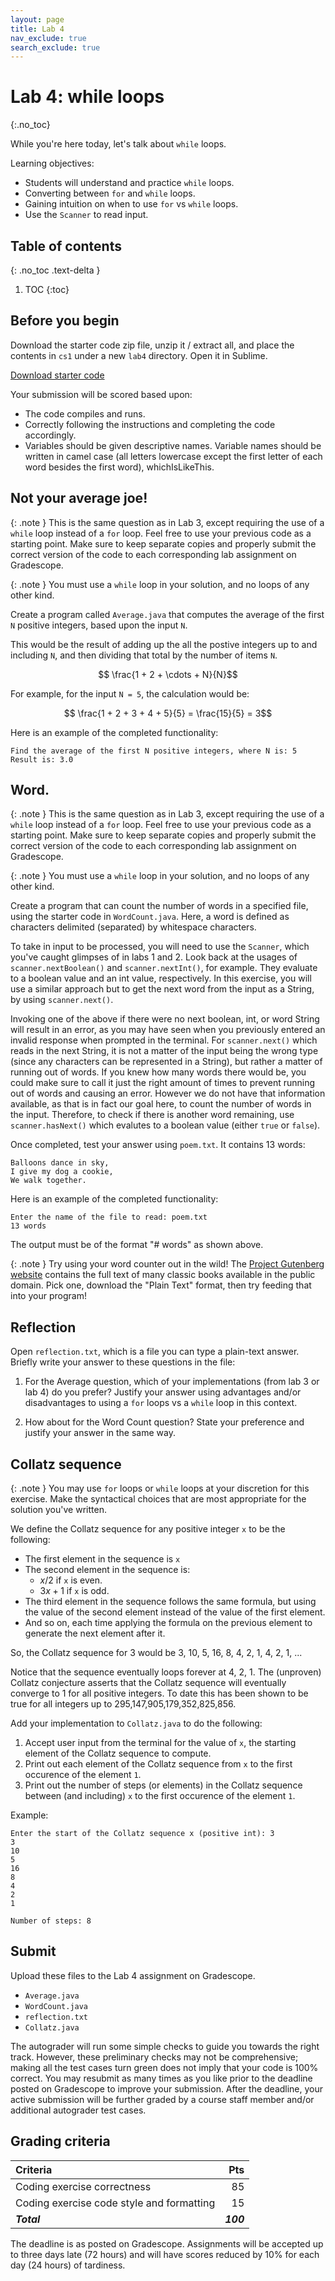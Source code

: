```yaml
---
layout: page
title: Lab 4
nav_exclude: true
search_exclude: true
---
```


# Lab 4: while loops
{:.no_toc}

While you're here today, let's talk about `while` loops.

Learning objectives:
- Students will understand and practice `while` loops.
- Converting between `for` and `while` loops.
- Gaining intuition on when to use `for` vs `while` loops.
- Use the `Scanner` to read input.

## Table of contents
{: .no_toc .text-delta }

1. TOC
{:toc}

## Before you begin

Download the starter code zip file, unzip it / extract all, and place the contents in `cs1` under a new `lab4` directory. Open it in Sublime.

<a href="https://github.com/UTEP-CS-1/website/raw/main{{page.url|relative_url}}../lab4_starter.zip" class="btn btn-green">Download starter code</a>


Your submission will be scored based upon:
- The code compiles and runs.
- Correctly following the instructions and completing the code accordingly.
- Variables should be given descriptive names. Variable names should be written in camel case (all letters lowercase except the first letter of each word besides the first word), whichIsLikeThis.

## Not your average joe!

{: .note }
This is the same question as in Lab 3, except requiring the use of a `while` loop instead of a `for` loop. Feel free to use your previous code as a starting point. Make sure to keep separate copies and properly submit the correct version of the code to each corresponding lab assignment on Gradescope.

{: .note }
You must use a `while` loop in your solution, and no loops of any other kind.

Create a program called `Average.java` that computes the average of the first `N` positive integers, based upon the input `N`.

This would be the result of adding up the all the postive integers up to and including `N`, and then dividing that total by the number of items `N`.

$$ \frac{1 + 2 + \cdots + N}{N}$$

For example, for the input `N = 5`, the calculation would be:

$$ \frac{1 + 2 + 3 + 4 + 5}{5} = \frac{15}{5} = 3$$

Here is an example of the completed functionality:
```
Find the average of the first N positive integers, where N is: 5
Result is: 3.0
```

## Word.

{: .note }
This is the same question as in Lab 3, except requiring the use of a `while` loop instead of a `for` loop. Feel free to use your previous code as a starting point. Make sure to keep separate copies and properly submit the correct version of the code to each corresponding lab assignment on Gradescope.

{: .note }
You must use a `while` loop in your solution, and no loops of any other kind.

Create a program that can count the number of words in a specified file, using the starter code in `WordCount.java`. Here, a word is defined as characters delimited (separated) by whitespace characters.

To take in input to be processed, you will need to use the `Scanner`, which you've caught glimpses of in labs 1 and 2. Look back at the usages of `scanner.nextBoolean()` and `scanner.nextInt()`, for example. They evaluate to a boolean value and an int value, respectively. In this exercise, you will use a similar approach but to get the next word from the input as a String, by using `scanner.next()`.

Invoking one of the above if there were no next boolean, int, or word String will result in an error, as you may have seen when you previously entered an invalid response when prompted in the terminal. For `scanner.next()` which reads in the next String, it is not a matter of the input being the wrong type (since any characters can be represented in a String), but rather a matter of running out of words. If you knew how many words there would be, you could make sure to call it just the right amount of times to prevent running out of words and causing an error. However we do not have that information available, as that is in fact our goal here, to count the number of words in the input. Therefore, to check if there is another word remaining, use `scanner.hasNext()` which evalutes to a boolean value (either `true` or `false`).

Once completed, test your answer using `poem.txt`. It contains 13 words:

	Balloons dance in sky,
	I give my dog a cookie,
	We walk together.

Here is an example of the completed functionality:
```
Enter the name of the file to read: poem.txt
13 words
```

The output must be of the format "# words" as shown above.

{: .note }
Try using your word counter out in the wild! The [Project Gutenberg website](https://www.gutenberg.org/browse/scores/top) contains the full text of many classic books available in the public domain. Pick one, download the "Plain Text" format, then try feeding that into your program!

## Reflection

Open `reflection.txt`, which is a file you can type a plain-text answer. Briefly write your answer to these questions in the file:

1. For the Average question, which of your implementations (from lab 3 or lab 4) do you prefer? Justify your answer using advantages and/or disadvantages to using a `for` loops vs a `while` loop in this context.

2. How about for the Word Count question? State your preference and justify your answer in the same way.

## Collatz sequence

{: .note }
You may use `for` loops or `while` loops at your discretion for this exercise. Make the syntactical choices that are most appropriate for the solution you've written.

We define the Collatz sequence for any positive integer `x` to be the following:
- The first element in the sequence is `x`
- The second element in the sequence is:
	- $x/2$ if `x` is even.
	- $3x+1$ if `x` is odd.
- The third element in the sequence follows the same formula, but using the value of the second element instead of the value of the first element.
- And so on, each time applying the formula on the previous element to generate the next element after it.

So, the Collatz sequence for 3 would be 3, 10, 5, 16, 8, 4, 2, 1, 4, 2, 1, ...

Notice that the sequence eventually loops forever at 4, 2, 1. The (unproven) Collatz conjecture
asserts that the Collatz sequence will eventually converge to 1 for all positive integers.
To date this has been shown to be true for all integers up to 295,147,905,179,352,825,856.

Add your implementation to `Collatz.java` to do the following:

1. Accept user input from the terminal for the value of `x`, the starting element of the Collatz sequence to compute.
2. Print out each element of the Collatz sequence from `x` to the first occurence of the element `1`.
3. Print out the number of steps (or elements) in the Collatz sequence between (and including) `x` to the first occurence of the element `1`.

Example:

```
Enter the start of the Collatz sequence x (positive int): 3
3
10
5
16
8
4
2
1

Number of steps: 8
```

## Submit

Upload these files to the Lab 4 assignment on Gradescope.

- `Average.java`
- `WordCount.java`
- `reflection.txt`
- `Collatz.java`

The autograder will run some simple checks to guide you towards the right track. However, these preliminary checks may not be comprehensive; making all the test cases turn green does not imply that your code is 100% correct. You may resubmit as many times as you like prior to the deadline posted on Gradescope to improve your submission. After the deadline, your active submission will be further graded by a course staff member and/or additional autograder test cases.

## Grading criteria

| **Criteria**                             |   **Pts** |
|:-----------------------------------------|----------:|
| Coding exercise correctness              |        85 |
| Coding exercise code style and formatting|        15 |
| **_Total_**                              | **_100_** |

The deadline is as posted on Gradescope.
Assignments will be accepted up to three days late (72 hours) and will have scores reduced by 10% for each day (24 hours) of tardiness.